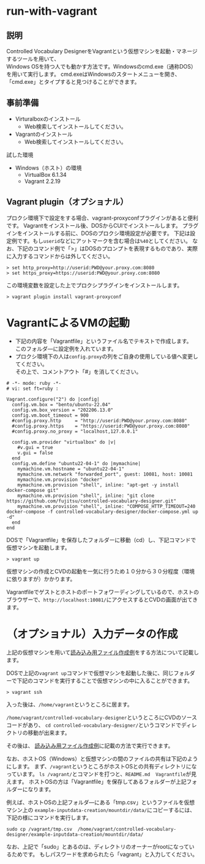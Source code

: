 # run-with-vagrant

## 説明
Controlled Vocabulary DesignerをVagrantという仮想マシンを起動・マネージするツールを用いて、  
Windows OSを持つ人でも動かす方法です。Windowsのcmd.exe（通称DOS）を用いて実行します。
cmd.exeはWindowsのスタートメニューを開き、「cmd.exe」とタイプすると見つけることができます。

## 事前準備
- Virturalboxのインストール  
  - Web検索してインストールしてください。
- Vagrantのインストール  
  - Web検索してインストールしてください。

試した環境
- Windows（ホスト）の環境
  - VirtualBox 6.1.34
  - Vagrant 2.2.19


## Vagrant plugin（オプショナル）
プロクシ環境下で設定をする場合、vagrant-proxyconfプラグインがあると便利です。
Vagrantをインストール後、DOSからCUIでインストールします。
プラグインをインストールする前に、DOSのプロクシ環境設定が必要です。
下記は設定例です。もし```userid```などにアットマークを含む場合は```%40```としてください。
なお、下記のコマンド例で「>」はDOSのプロンプトを表現するものであり、実際に入力するコマンドからは外してください。
```
> set http_proxy=http://userid:PWD@your.proxy.com:8080
> set https_proxy=https://userid:PWD@your.proxy.com:8080
```
この環境変数を設定した上でプロクシプラグインをインストールします。
```
> vagrant plugin install vagrant-proxyconf
```


# VagrantによるVMの起動
- 下記の内容を「Vagrantfile」というファイル名でテキストで作成します。  
  このフォルダ―に設定例を入れています。
-  プロクシ環境下の人は```config.proxy```の列をご自身の使用している値へ変更してください。  
  その上で、コメントアウト「#」を消してください。
```
# -*- mode: ruby -*-
# vi: set ft=ruby :

Vagrant.configure("2") do |config|
  config.vm.box = "bento/ubuntu-22.04"
  config.vm.box_version = "202206.13.0"
  config.vm.boot_timeout = 900
  #config.proxy.http     = "http://userid:PWD@your.proxy.com:8080"
  #config.proxy.https    = "https://userid:PWD@your.proxy.com:8080"
  #config.proxy.no_proxy = "localhost,127.0.0.1"
  
  config.vm.provider "virtualbox" do |v|
    #v.gui = true
    v.gui = false
  end
  config.vm.define "ubuntu22-04-1" do |mymachine|
    mymachine.vm.hostname = "ubuntu22-04-1"
    mymachine.vm.network "forwarded_port", guest: 10081, host: 10081 
    mymachine.vm.provision "docker"  
    mymachine.vm.provision "shell", inline: "apt-get -y install docker-compose git"
    mymachine.vm.provision "shell", inline: "git clone https://github.com/fujitsu/controlled-vocabulary-designer.git"
    mymachine.vm.provision "shell", inline: "COMPOSE_HTTP_TIMEOUT=240 docker-compose -f controlled-vocabulary-designer/docker-compose.yml up -d"
  end
end
```

DOSで「Vagrantfile」を保存したフォルダーに移動（cd）し、下記コマンドで仮想マシンを起動します。
```
> vagrant up
```
仮想マシンの作成とCVDの起動を一気に行うため１０分から３０分程度（環境に依りますが）かかります。

Vagrantfileでゲストとホストのポートフォワーディングしているので、ホストのブラウザーで、```http://localhost:10081/```にアクセスするとCVDの画面が出てきます。  


# （オプショナル）入力データの作成
上記の仮想マシンを用いて[読み込み用ファイル作成例](../example-inputdata-creation/README.md)をする方法について記載します。

DOSで上記の```vagrant up```コマンドで仮想マシンを起動した後に、同じフォルダーで下記のコマンドを実行することで仮想マシンの中に入ることができます。
```
> vagrant ssh
```

入った後は、```/home/vagrant```というところに居ます。

```/home/vagrant/controlled-vocabulary-designer```というところにCVDのソースコードがあり、
```cd controlled-vocabulary-designer/```というコマンドでディレクトリの移動が出来ます。

その後は、
[読み込み用ファイル作成例](../example-inputdata-creation/README.md)に記載の方法で実行できます。

なお、ホストOS（Windows）と仮想マシンの間のファイルの共有は下記のようにします。
まず、```/vagrant```というところがホストOSとの共有ディレクトリになっています。
```ls /vagrant/```とコマンドを打つと、```README.md  Vagrantfile```が見えます。
ホストOSの方は「Vagrantfile」を保存してあるフォルダーが上記フォルダーになります。

例えば、ホストOSの上記フォルダ―にある「tmp.csv」というファイルを仮想マシン上の
```example-inputdata-creation/mountdir/data/```にコピーするには、
下記の様にコマンドを実行します。

```sudo cp /vagrant/tmp.csv  /home/vagrant/controlled-vocabulary-designer/example-inputdata-creation/mountdir/data/```

なお、上記で「sudo」とあるのは、ディレクトリのオーナーがrootになっているためです。
もしパスワードを求められたら「vagrant」と入力してください。


